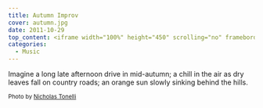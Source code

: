 ```yaml
---
title: Autumn Improv
cover: autumn.jpg
date: 2011-10-29
top_content: <iframe width="100%" height="450" scrolling="no" frameborder="no" src="https://w.soundcloud.com/player/?url=https%3A//api.soundcloud.com/tracks/26668893&amp;auto_play=false&amp;hide_related=false&amp;show_comments=true&amp;show_user=true&amp;show_reposts=false&amp;visual=true"></iframe>
categories:
  - Music
---
```

Imagine a long late afternoon drive in mid-autumn; a chill in the air as dry leaves fall on country roads; an orange sun slowly sinking behind the hills.

<small>Photo by <a href="http://bit.ly/tD7RWw" onclick="javascript:_gaq.push(['_trackEvent','outbound-article','http://bit.ly']);" rel="nofollow" target="_blank">Nicholas Tonelli</a></small>
